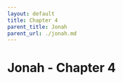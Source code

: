 ```yaml
---
layout: default
title: Chapter 4
parent_title: Jonah
parent_url: ./jonah.md
---
```


# Jonah - Chapter 4
